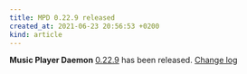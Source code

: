 ```yaml
---
title: MPD 0.22.9 released
created_at: 2021-06-23 20:56:53 +0200
kind: article
---
```


**Music Player Daemon** [0.22.9](http://www.musicpd.org/download/mpd/0.22/mpd-0.22.9.tar.xz) has been released.
[Change log](https://raw.githubusercontent.com/MusicPlayerDaemon/MPD/v0.22.9/NEWS)
